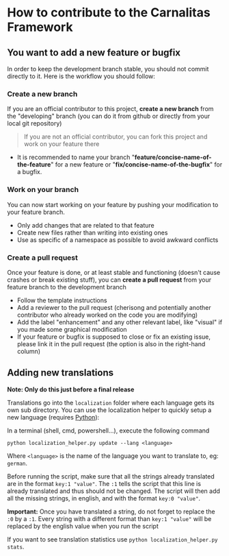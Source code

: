 # How to contribute to the Carnalitas Framework

## You want to add a new feature or bugfix

In order to keep the development branch stable, you should not commit directly to it. Here is the workflow you should follow:

### Create a new branch

If you are an official contributor to this project, **create a new branch** from the "developing" branch (you can do it from github or directly from your local git repository)
> If you are not an official contributor, you can fork this project and work on your feature there

- It is recommended to name your branch "**feature/concise-name-of-the-feature**" for a new feature or "**fix/concise-name-of-the-bugfix**" for a bugfix.

### Work on your branch

You can now start working on your feature by pushing your modification to your feature branch.

- Only add changes that are related to that feature
- Create new files rather than writing into existing ones
- Use as specific of a namespace as possible to avoid awkward conflicts

### Create a pull request

Once your feature is done, or at least stable and functioning (doesn't cause crashes or break existing stuff), you can **create a pull request** from your feature branch to the development branch

- Follow the template instructions
- Add a reviewer to the pull request (cherisong and potentially another contributor who already worked on the code you are modifying)
- Add the label "enhancement" and any other relevant label, like "visual" if you made some graphical modification
- If your feature or bugfix is supposed to close or fix an existing issue, please link it in the pull request (the option is also in the right-hand column)

## Adding new translations

**Note: Only do this just before a final release**

Translations go into the `localization` folder where each language gets its own sub directory. You can use the localization helper to quickly setup a new language (requires [Python](https://www.python.org/)):

In a terminal (shell, cmd, powershell...), execute the following command

```shell
python localization_helper.py update --lang <language>
```

Where `<language>` is the name of the language you want to translate to, eg: `german`.

Before running the script, make sure that all the strings already translated are in the format `key:1 "value"`. The `:1` tells the script that this line is already translated and thus should not be changed.
The script will then add all the missing strings, in english, and with the format `key:0 "value"`.

**Important:** Once you have translated a string, do not forget to replace the `:0` by a `:1`. Every string with a different format than `key:1 "value"` will be replaced by the english value when you run the script

If you want to see translation statistics use `python localization_helper.py stats`.
